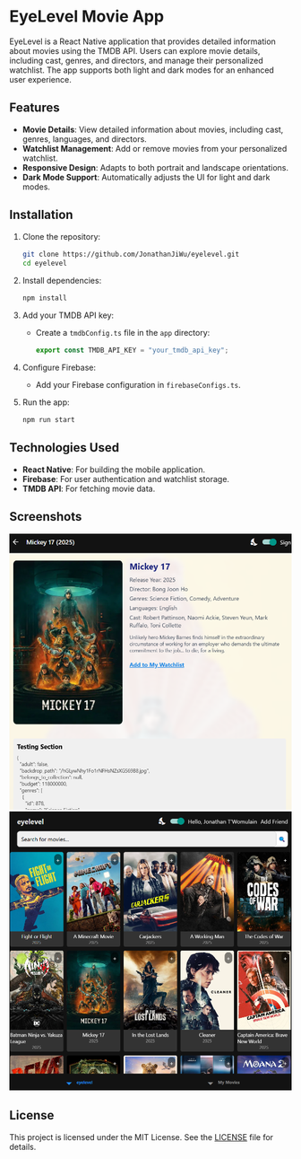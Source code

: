 # EyeLevel Movie App

EyeLevel is a React Native application that provides detailed information about movies using the TMDB API. Users can explore movie details, including cast, genres, and directors, and manage their personalized watchlist. The app supports both light and dark modes for an enhanced user experience.

## Features

- **Movie Details**: View detailed information about movies, including cast, genres, languages, and directors.
- **Watchlist Management**: Add or remove movies from your personalized watchlist.
- **Responsive Design**: Adapts to both portrait and landscape orientations.
- **Dark Mode Support**: Automatically adjusts the UI for light and dark modes.

## Installation

1. Clone the repository:

   ```bash
   git clone https://github.com/JonathanJiWu/eyelevel.git
   cd eyelevel
   ```

2. Install dependencies:

   ```bash
   npm install
   ```

3. Add your TMDB API key:
   - Create a `tmdbConfig.ts` file in the `app` directory:

     ```typescript
     export const TMDB_API_KEY = "your_tmdb_api_key";
     ```

4. Configure Firebase:
   - Add your Firebase configuration in `firebaseConfigs.ts`.

5. Run the app:

   ```bash
   npm run start
   ```

## Technologies Used

- **React Native**: For building the mobile application.
- **Firebase**: For user authentication and watchlist storage.
- **TMDB API**: For fetching movie data.

## Screenshots

![Light Mode](./assets/screenshots/light-mode.png)
![Dark Mode](./assets/screenshots/dark-mode.png)

## License

This project is licensed under the MIT License. See the [LICENSE](LICENSE) file for details.

